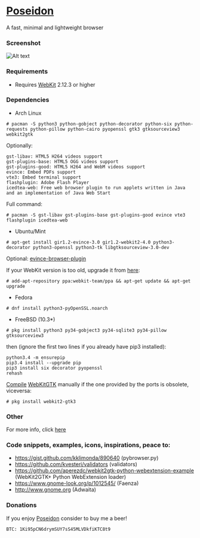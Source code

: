 # [Poseidon](https://sidus-dev.github.io/projects/poseidon/index.html)
A fast, minimal and lightweight browser

### Screenshot

![Alt text](http://m-net.arbornet.org/~sidus/images/gscreenshot_2016-09-09-150033.png "Poseidon on Arch Linux")

### Requirements

* Requires [WebKit](https://webkitgtk.org/) 2.12.3 or higher

### Dependencies

* Arch Linux

`# pacman -S python3 python-gobject python-decorator python-six python-requests python-pillow python-cairo pyopenssl gtk3 gtksourceview3 webkit2gtk`

Optionally:

```
gst-libav: HTML5 H264 videos support
gst-plugins-base: HTML5 OGG videos support
gst-plugins-good: HTML5 H264 and WebM videos support
evince: Embed PDFs support
vte3: Embed terminal support
flashplugin: Adobe Flash Player
icedtea-web: Free web browser plugin to run applets written in Java and an implementation of Java Web Start
```

Full command:

`# pacman -S gst-libav gst-plugins-base gst-plugins-good evince vte3 flashplugin icedtea-web`

* Ubuntu/Mint

`# apt-get install gir1.2-evince-3.0 gir1.2-webkit2-4.0 python3-decorator python3-openssl python3-tk libgtksourceview-3.0-dev`

Optional: [evince-browser-plugin](http://packages.ubuntu.com/en/yakkety/browser-plugin-evince)

If your WebKit version is too old, upgrade it from [here](https://launchpad.net/~webkit-team/+archive/ubuntu/ppa):

`# add-apt-repository ppa:webkit-team/ppa && apt-get update && apt-get upgrade`

* Fedora

`# dnf install python3-pyOpenSSL.noarch`

* FreeBSD (10.3*)

`# pkg install python3 py34-gobject3 py34-sqlite3 py34-pillow gtksourceview3`

then (ignore the first two lines if you already have pip3 installed):

```
python3.4 -m ensurepip
pip3.4 install --upgrade pip
pip3 install six decorator pyopenssl
rehash
```

[Compile](https://trac.webkit.org/wiki/BuildingGtk) [WebKitGTK](https://webkit.org/getting-the-code/) manually if the one provided by the ports is obsolete, viceversa:

`# pkg install webkit2-gtk3`

### Other

For more info, click [here](https://sidus-dev.github.io/projects/poseidon/index.html)

### Code snippets, examples, icons, inspirations, peace to:

* https://gist.github.com/kklimonda/890640 (pybrowser.py)
* https://github.com/kvesteri/validators (validators)
* https://github.com/aperezdc/webkit2gtk-python-webextension-example (WebKit2GTK+ Python WebExtension loader)
* https://www.gnome-look.org/p/1012545/ (Faenza)
* http://www.gnome.org (Adwaita)

### Donations

If you enjoy [Poseidon](https://github.com/sidus-dev/poseidon)
consider to buy me a beer!

`BTC: 1Ki95pCN6drymSUY7sS45MLVDkfiKTC8t9`
